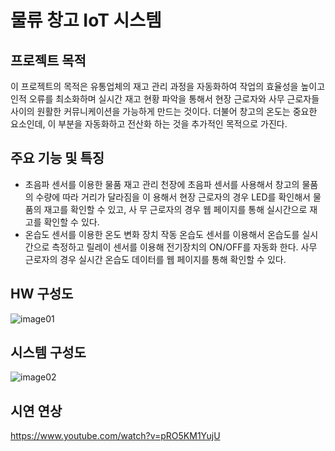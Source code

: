 # 물류 창고 IoT 시스템

## 프로젝트 목적
 이 프로젝트의 목적은 유통업체의 재고 관리 과정을 자동화하여 작업의 효율성을 높이고 인적 오류를 최소화하며 실시간 재고 현황 파악을 통해서 현장 근로자와 사무 근로자들 사이의 원활한 커뮤니케이션을 가능하게 만드는 것이다. 더불어 창고의 온도는 중요한 요소인데, 이 부분을 자동화하고 전산화 하는 것을 추가적인 목적으로 가진다. 

## 주요 기능 및 특징
* 초음파 센서를 이용한 물품 재고 관리 
  천장에 초음파 센서를 사용해서 창고의 물품의 수량에 따라 거리가 달라짐을 이    용해서 현장 근로자의 경우 LED를 확인해서 물품의 재고를 확인할 수 있고, 사    무 근로자의 경우 웹 페이지를 통해 실시간으로 재고를 확인할 수 있다.
* 온습도 센서를 이용한 온도 변화 장치 작동
  온습도 센서를 이용해서 온습도를 실시간으로 측정하고 릴레이 센서를 이용해     전기장치의 ON/OFF를 자동화 한다. 사무 근로자의 경우 실시간 온습도 데이터를    웹 페이지를 통해 확인할 수 있다.
## HW 구성도
![image01](https://github.com/user-attachments/assets/8f3e85dc-0ffa-4af9-ac10-af0467fc131e)
## 시스템 구성도
![image02](https://github.com/user-attachments/assets/8d862245-3c33-4bc9-86e5-6a3f4fcbcf6b)
## 시연 연상
https://www.youtube.com/watch?v=pRO5KM1YujU

